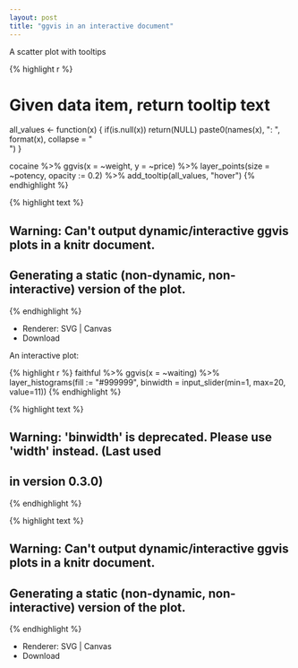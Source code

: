 ```yaml
---
layout: post
title: "ggvis in an interactive document"
---
```




A scatter plot with tooltips


{% highlight r %}
# Given data item, return tooltip text
all_values <- function(x) {
  if(is.null(x)) return(NULL)
  paste0(names(x), ": ", format(x), collapse = "<br />")
}

cocaine %>%
  ggvis(x = ~weight, y = ~price) %>%
  layer_points(size = ~potency, opacity := 0.2) %>%
  add_tooltip(all_values, "hover")
{% endhighlight %}



{% highlight text %}
## Warning: Can't output dynamic/interactive ggvis plots in a knitr document.
## Generating a static (non-dynamic, non-interactive) version of the plot.
{% endhighlight %}

<!--html_preserve--><div id="plot_id702921086-container" class="ggvis-output-container">
<div id="plot_id702921086" class="ggvis-output"></div>
<div class="plot-gear-icon">
<nav class="ggvis-control">
<a class="ggvis-dropdown-toggle" title="Controls" onclick="return false;"></a>
<ul class="ggvis-dropdown">
<li>
Renderer: 
<a id="plot_id702921086_renderer_svg" class="ggvis-renderer-button" onclick="return false;" data-plot-id="plot_id702921086" data-renderer="svg">SVG</a>
 | 
<a id="plot_id702921086_renderer_canvas" class="ggvis-renderer-button" onclick="return false;" data-plot-id="plot_id702921086" data-renderer="canvas">Canvas</a>
</li>
<li>
<a id="plot_id702921086_download" class="ggvis-download" data-plot-id="plot_id702921086">Download</a>
</li>
</ul>
</nav>
</div>
</div>
<script type="text/javascript">
var plot_id702921086_spec = {
    "data": [
        {
            "name": "cocaine0",
            "format": {
                "type": "csv",
                "parse": {
                    "weight": "number",
                    "price": "number",
                    "potency": "number"
                }
            },
            "values": "\"weight\",\"price\",\"potency\"\n99,2500,33\n2,200,71\n1,50,83\n5,300,56\n4,300,19\n39,1000,28\n2,300,47\n1,100,37\n150,3000,12\n9,400,87\n7,500,93\n28,1200,55\n2,500,83\n3,160,67\n1,160,78\n23,1000,66\n3,230,56\n2,300,83\n3,300,90\n6,650,77\n7,250,31\n3,250,93\n2,100,56\n24,350,43\n1,40,94\n29,900,77\n2,200,84\n1,100,47\n60,1700,44\n14,450,32\n1,150,91\n49,1400,55\n23,550,72\n125,3200,30\n3,100,63\n1,100,75\n50,1300,82\n6,200,55\n2,200,45\n26,1100,69\n54,1500,37\n19,560,54\n1,40,84\n10,300,44\n59,2400,41\n3,300,74\n140,2800,58\n2,300,70\n1,200,40\n41,1200,52\n4,200,78\n3,150,66\n50,1500,55\n1,80,84\n1,100,64\n39,1600,44\n53,1500,57\n22,350,41\n1,60,83\n2,100,80\n1,200,67\n1,40,89\n6,450,61\n27,950,68\n62,1500,42\n84,2500,43\n56,1000,57\n6,500,72\n1,100,66\n8,220,42\n10,700,71\n10,300,37\n4,150,90\n81,2400,67\n1,100,31\n28,900,55\n53,1800,52\n27,780,52\n1,100,82\n61,1800,74\n86,1800,79\n28,950,46\n5,320,77\n30,960,76\n14,920,68\n27,1100,46\n1,150,44\n8,800,55\n2,150,48\n139,3000,6\n3,150,73\n1,100,78\n12,400,65\n52,1200,75\n24,770,37\n9,500,57\n61,2400,37\n39,1800,34\n6,400,60\n54,1500,30\n8,550,85\n15,700,70\n5,350,89\n10,250,81\n6,500,81\n44,1500,82\n1,100,91\n81,1500,76\n52,1600,49\n1,200,73\n13,500,54\n1,80,81\n13,800,84\n6,300,40\n21,800,40\n7,250,72\n1,75,30\n38,1200,59\n41,1000,74\n4,350,53\n1,50,61\n2,200,92\n53,1500,43\n57,2100,56\n124,2600,44\n4,500,38\n3,130,81\n1,160,79\n1,60,65\n27,700,33\n3,200,83\n2,100,88\n29,1100,50\n27,1100,85\n45,2000,59\n4,450,80\n1,400,64\n32,900,47\n5,250,59\n12,900,78\n10,500,69\n185,4600,76\n1,650,84\n55,1600,34\n1,150,60\n16,600,52\n56,1400,37\n13,800,77\n13,250,73\n1,80,26\n22,350,40\n3,130,34\n1,60,80\n13,500,79\n48,1300,58\n4,280,42\n29,1000,71\n1,180,90\n5,550,66\n124,2600,61\n14,450,91\n1,50,88\n21,1000,49\n2,300,77\n12,500,76\n60,1700,71\n2,80,44\n7,350,63\n14,650,45\n13,450,39\n4,600,69\n10,300,33\n30,1100,55\n37,1200,31\n12,270,80\n3,160,70\n63,1400,63\n15,500,21\n2,100,79\n27,580,68\n14,520,36\n23,850,39\n87,3000,49\n3,120,44\n40,1500,48\n7,290,20\n6,800,83\n30,1000,39\n25,640,81\n75,5100,60\n27,800,46\n21,550,68\n1,200,75\n1,160,84\n10,550,47\n1,100,89\n103,3800,64\n61,1400,43\n41,750,56\n7,230,57\n1,120,86\n22,1200,39\n55,1500,72\n59,1700,77\n4,400,82\n11,1000,74\n60,2000,64\n12,350,77\n56,1500,45\n123,4000,40\n14,450,50\n7,230,80\n13,500,37\n1,60,87\n1,100,88\n2,300,87\n10,650,66\n4,200,72\n1,60,76\n1,140,88\n240,4400,46\n12,600,42\n8,230,53\n1,80,87\n27,980,48\n27,800,36\n3,150,57\n60,2000,56\n6,200,48\n1,100,69\n1,300,73\n55,1600,49\n93,1900,53\n54,2200,69\n12,2500,81\n1,50,90\n1,50,87\n2,50,87\n1,180,55\n28,560,56\n50,1600,40\n2,100,70\n56,1700,50\n27,1100,30\n1,80,83\n49,1300,71\n3,300,64\n5,240,62\n27,800,70\n19,600,66\n6,300,37\n13,500,63\n3,200,86\n3,300,65\n1,200,80\n1,100,46\n26,750,46\n1,100,93\n62,1300,21\n13,550,54\n3,200,56\n1,60,90\n43,2300,28\n7,300,70\n27,1100,72\n58,1900,41\n21,710,77\n3,800,89\n2,200,88\n13,500,59\n6,300,80\n1,100,75\n61,2100,46\n20,1000,90\n2,200,37\n27,800,63\n4,350,75\n3,200,85\n111,3400,39\n7,600,77\n10,550,74\n1,80,64\n11,600,39\n1,100,75\n1,250,85\n11,450,67\n50,1100,46\n2,200,50\n55,1500,58\n3,240,67\n26,1100,47\n56,1700,30\n3,300,69\n66,2100,29\n41,1200,22\n8,700,61\n55,1700,59\n62,1500,60\n3,190,80\n7,430,78\n13,450,58\n6,500,84\n1,150,59\n18,500,41\n21,580,78\n10,400,71\n27,1000,73\n22,500,46\n46,1200,54\n12,400,67\n107,2800,66\n28,800,61\n28,800,58\n27,900,54\n2,150,65\n37,1100,64\n6,300,61\n36,1400,54\n2,270,85\n14,450,44\n3,250,47\n23,600,70\n13,650,43\n1,250,74\n1,80,90\n3,500,64\n124,2800,71\n1,120,46\n52,2200,31\n15,300,38\n1,60,64\n17,500,32\n2,200,73\n1,40,76\n27,830,13\n14,800,76\n25,900,57\n7,380,70\n4,280,57\n62,1900,43\n69,1800,68\n17,1200,58\n118,2900,66\n56,1100,75\n55,2400,38\n9,500,72\n2,160,56\n56,1200,61\n3,120,61\n4,300,61\n5,400,73\n85,2100,49\n4,430,56\n83,2000,71\n28,1400,57\n55,1700,47\n1,200,77\n27,1800,60\n6,300,27\n27,1000,62\n1,100,30\n19,750,42\n121,3600,43\n14,550,56\n20,700,61\n12,450,62\n2,400,47\n20,1000,83\n3,300,75\n34,1200,55\n48,1400,70\n3,290,82\n87,1900,3\n29,900,65\n25,900,45\n27,1000,65\n6,200,57\n24,800,73\n217,5000,77\n8,1000,53\n81,2400,53\n8,650,89\n74,2300,37\n12,500,58\n10,320,48\n20,350,44\n62,1100,61\n1,60,87\n6,300,16\n1,40,72\n13,380,55\n3,130,80\n5,100,22\n8,300,37\n39,2300,60\n26,900,53\n51,900,69\n19,970,46\n6,500,56\n14,500,36\n1,120,62\n24,530,85\n1,80,91\n11,400,80\n4,400,51\n3,200,67\n18,700,66\n18,900,56\n1,50,54\n3,120,38\n27,1000,38\n10,650,69\n42,1100,46\n27,1000,46\n3,200,75\n24,1000,54\n1,150,64\n55,1900,61\n3,250,54\n1,100,59\n13,280,78\n12,400,76\n1,60,59\n3,200,89\n28,900,44\n34,1400,51\n1,40,75\n3,130,52\n22,700,43\n1,180,92\n26,900,49\n19,620,60\n1,100,79\n12,500,81\n2,200,69\n1,50,62\n8,360,78\n61,1500,33\n18,500,36\n6,500,61\n83,2300,56\n5,500,55\n1,50,83\n1,40,81\n1,100,72\n14,1700,58\n10,250,49\n27,800,66\n1,150,93\n1,130,59\n53,2000,80\n54,1500,62\n18,850,32\n20,900,66\n55,1500,63\n11,800,59\n11,500,37\n25,1300,48\n19,760,64\n26,800,66\n3,80,79\n17,500,73\n55,1200,39\n13,520,67\n1,40,72\n66,2100,64\n1,80,75\n65,1400,72\n18,450,59\n55,900,75\n32,1300,68\n13,400,39\n8,200,36\n2,260,73\n25,600,45\n10,300,80\n3,200,76\n61,2200,52\n5,300,60\n2,60,79\n123,4000,3\n3,250,37\n27,750,82\n9,300,66\n3,230,81\n2,170,58\n51,1800,37\n24,850,93\n1,100,48\n26,600,61\n1,60,77\n24,1200,37\n1,40,77\n1,160,54\n55,3000,42\n12,500,80\n1,100,84\n14,500,70\n2,150,50\n54,1200,69"
        },
        {
            "name": "scale/size",
            "format": {
                "type": "csv",
                "parse": {
                    "domain": "number"
                }
            },
            "values": "\"domain\"\n3\n94"
        },
        {
            "name": "scale/x",
            "format": {
                "type": "csv",
                "parse": {
                    "domain": "number"
                }
            },
            "values": "\"domain\"\n-10.95\n251.95"
        },
        {
            "name": "scale/y",
            "format": {
                "type": "csv",
                "parse": {
                    "domain": "number"
                }
            },
            "values": "\"domain\"\n-213\n5353"
        }
    ],
    "scales": [
        {
            "name": "size",
            "domain": {
                "data": "scale/size",
                "field": "data.domain"
            },
            "zero": false,
            "nice": false,
            "clamp": false,
            "range": [
                20,
                100
            ]
        },
        {
            "name": "x",
            "domain": {
                "data": "scale/x",
                "field": "data.domain"
            },
            "zero": false,
            "nice": false,
            "clamp": false,
            "range": "width"
        },
        {
            "name": "y",
            "domain": {
                "data": "scale/y",
                "field": "data.domain"
            },
            "zero": false,
            "nice": false,
            "clamp": false,
            "range": "height"
        }
    ],
    "marks": [
        {
            "type": "symbol",
            "properties": {
                "update": {
                    "fill": {
                        "value": "#000000"
                    },
                    "x": {
                        "scale": "x",
                        "field": "data.weight"
                    },
                    "y": {
                        "scale": "y",
                        "field": "data.price"
                    },
                    "size": {
                        "scale": "size",
                        "field": "data.potency"
                    },
                    "opacity": {
                        "value": 0.2
                    }
                },
                "ggvis": {
                    "data": {
                        "value": "cocaine0"
                    }
                }
            },
            "from": {
                "data": "cocaine0"
            }
        }
    ],
    "width": 360,
    "height": 288,
    "legends": [
        {
            "orient": "right",
            "size": "size",
            "title": "potency"
        }
    ],
    "axes": [
        {
            "type": "x",
            "scale": "x",
            "orient": "bottom",
            "layer": "back",
            "grid": true,
            "title": "weight"
        },
        {
            "type": "y",
            "scale": "y",
            "orient": "left",
            "layer": "back",
            "grid": true,
            "title": "price"
        }
    ],
    "padding": null,
    "ggvis_opts": {
        "keep_aspect": false,
        "resizable": true,
        "padding": {

        },
        "duration": 250,
        "renderer": "svg",
        "hover_duration": 0,
        "width": 360,
        "height": 288
    },
    "handlers": null
}
;
ggvis.getPlot("plot_id702921086").parseSpec(plot_id702921086_spec);
</script><!--/html_preserve-->


An interactive plot:


{% highlight r %}
faithful %>%
  ggvis(x = ~waiting) %>%
  layer_histograms(fill := "#999999", binwidth = input_slider(min=1, max=20, value=11))
{% endhighlight %}



{% highlight text %}
## Warning: 'binwidth' is deprecated. Please use 'width' instead. (Last used
## in version 0.3.0)
{% endhighlight %}



{% highlight text %}
## Warning: Can't output dynamic/interactive ggvis plots in a knitr document.
## Generating a static (non-dynamic, non-interactive) version of the plot.
{% endhighlight %}

<!--html_preserve--><div id="plot_id965999562-container" class="ggvis-output-container">
<div id="plot_id965999562" class="ggvis-output"></div>
<div class="plot-gear-icon">
<nav class="ggvis-control">
<a class="ggvis-dropdown-toggle" title="Controls" onclick="return false;"></a>
<ul class="ggvis-dropdown">
<li>
Renderer: 
<a id="plot_id965999562_renderer_svg" class="ggvis-renderer-button" onclick="return false;" data-plot-id="plot_id965999562" data-renderer="svg">SVG</a>
 | 
<a id="plot_id965999562_renderer_canvas" class="ggvis-renderer-button" onclick="return false;" data-plot-id="plot_id965999562" data-renderer="canvas">Canvas</a>
</li>
<li>
<a id="plot_id965999562_download" class="ggvis-download" data-plot-id="plot_id965999562">Download</a>
</li>
</ul>
</nav>
</div>
</div>
<script type="text/javascript">
var plot_id965999562_spec = {
    "data": [
        {
            "name": "faithful0/bin1/stack2",
            "format": {
                "type": "csv",
                "parse": {
                    "xmin_": "number",
                    "xmax_": "number",
                    "stack_upr_": "number",
                    "stack_lwr_": "number"
                }
            },
            "values": "\"xmin_\",\"xmax_\",\"stack_upr_\",\"stack_lwr_\"\n38.5,49.5,21,0\n49.5,60.5,62,0\n60.5,71.5,29,0\n71.5,82.5,101,0\n82.5,93.5,57,0\n93.5,104.5,2,0"
        },
        {
            "name": "scale/x",
            "format": {
                "type": "csv",
                "parse": {
                    "domain": "number"
                }
            },
            "values": "\"domain\"\n35.2\n107.8"
        },
        {
            "name": "scale/y",
            "format": {
                "type": "csv",
                "parse": {
                    "domain": "number"
                }
            },
            "values": "\"domain\"\n0\n106.05"
        }
    ],
    "scales": [
        {
            "name": "x",
            "domain": {
                "data": "scale/x",
                "field": "data.domain"
            },
            "zero": false,
            "nice": false,
            "clamp": false,
            "range": "width"
        },
        {
            "name": "y",
            "domain": {
                "data": "scale/y",
                "field": "data.domain"
            },
            "zero": false,
            "nice": false,
            "clamp": false,
            "range": "height"
        }
    ],
    "marks": [
        {
            "type": "rect",
            "properties": {
                "update": {
                    "stroke": {
                        "value": "#000000"
                    },
                    "fill": {
                        "value": "#999999"
                    },
                    "x": {
                        "scale": "x",
                        "field": "data.xmin_"
                    },
                    "x2": {
                        "scale": "x",
                        "field": "data.xmax_"
                    },
                    "y": {
                        "scale": "y",
                        "field": "data.stack_upr_"
                    },
                    "y2": {
                        "scale": "y",
                        "field": "data.stack_lwr_"
                    }
                },
                "ggvis": {
                    "data": {
                        "value": "faithful0/bin1/stack2"
                    }
                }
            },
            "from": {
                "data": "faithful0/bin1/stack2"
            }
        }
    ],
    "width": 432,
    "height": 288,
    "legends": [

    ],
    "axes": [
        {
            "type": "x",
            "scale": "x",
            "orient": "bottom",
            "layer": "back",
            "grid": true,
            "title": "waiting"
        },
        {
            "type": "y",
            "scale": "y",
            "orient": "left",
            "layer": "back",
            "grid": true,
            "title": "count"
        }
    ],
    "padding": null,
    "ggvis_opts": {
        "keep_aspect": false,
        "resizable": true,
        "padding": {

        },
        "duration": 250,
        "renderer": "svg",
        "hover_duration": 0,
        "width": 432,
        "height": 288
    },
    "handlers": null
}
;
ggvis.getPlot("plot_id965999562").parseSpec(plot_id965999562_spec);
</script><!--/html_preserve-->
